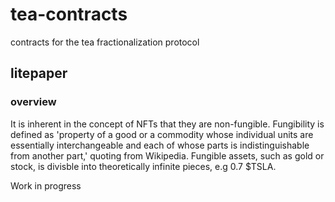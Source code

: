 # tea-contracts
contracts for the tea fractionalization protocol
## litepaper
### overview
It is inherent in the concept of NFTs that they are non-fungible. Fungibility is defined as 'property of a good or a commodity whose individual units are essentially interchangeable and each of whose parts is indistinguishable from another part,' quoting from Wikipedia. Fungible assets, such as gold or stock, is divisble into theoretically infinite pieces, e.g 0.7 $TSLA.


Work in progress
